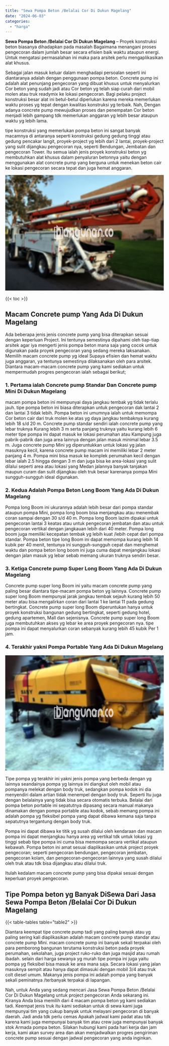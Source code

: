 ```yaml
---
title: "Sewa Pompa Beton /Belalai Cor Di Dukun Magelang"
date: "2024-06-03"
categories: 
  - "harga"
---
```


**Sewa Pompa Beton /Belalai Cor Di Dukun Magelang** – Proyek konstruksi beton biasanya dihadapkan pada masalah Bagaimana menangani proses pengecoran dalam jumlah besar secara efisien baik waktu ataupun energi. Untuk mengatasi permasalahan ini maka para arsitek perlu mengaplikasikan alat khusus.

Sebagai jalan masuk keluar dalam menghadapi persoalan seperti ini diantaranya adalah dengan penggunaan pompa beton. Concrete pump ini adalah alat penunjang pengecoran yang dibuat khusus untuk menyalurkan Cor beton yang sudah jadi atau Cor beton yg telah siap curah dari mobil molen atau truk readymix ke lokasi pengecoran. Bagi pelaku project konstruksi besar alat ini betul-betul diperlukan karena mereka memerlukan waktu proses yg tepat dengan kwalitas konstruksi yg terbaik. Nah, Dengan adanya concrete pump mewujudkan proses dan penempatan Cor beton menjadi lebih gampang tdk memerlukan anggaran yg lebih besar ataupun waktu yg lebih lama.

tipe konstruksi yang memerlukan pompa beton ini sangat banyak macamnya di antaranya seperti konstruksi gedung gedung tinggi atau gedung pencakar langit, proyek-project yg lebih dari 2 lantai, proyek-project yang sulit dijangkau pengecoran nya, seperti Bendungan, Jembatan dan pengecoran Tower. Itu semua ialah jenis proyek konstruksi beton yg membutuhkan alat khusus dalam penyaluran betonnya yaitu dengan menggunakan alat concrete pump yang berguna untuk menekan beton cair ke lokasi pengecoran secara tepat dan juga hemat anggaran.

![Sewa Pompa Beton /Belalai Cor Di Dukun Magelang](/images/sewa-concrete-pump-05.png)

{{< toc >}}

## Macam Concrete pump Yang Ada Di Dukun Magelang

Ada beberapa jenis jenis concrete pump yang bisa diterapkan sesuai dengan keperluan Project. Ini tentunya semestinya dipahami oleh tiap-tiap arsitek agar iya mengerti jenis pompa beton mana saja yang cocok untuk digunakan pada proyek pengecoran yang sedang mereka laksanakan. Memilih macam concrete pump yg ideal Supaya efisien dan hemat waktu juga anggaran, ya tentunya semestinya dilaksanakan oleh para arsitek. Diantara macam-macam concrete pump yang kami sediakan untuk mempermudah progres pengecoran ialah sebagai berikut;

### 1\. Pertama ialah Concrete pump Standar Dan Concrete pump Mini Di Dukun Magelang

macam pompa beton ini mempunyai daya jangkau tembak yg tidak terlalu jauh. tipe pompa beton ini biasa diterapkan untuk pengecoran dak lantai 2 dan lantai 3 tidak lebih. Pompa beton ini umumnya ialah untuk memompa Cor beton cair dari truk molen ke atas yg daya jangkau tembaknya kurang lebih 18 s/d 20 m. Concrete pump standar sendiri ialah concrete pump yang lebar truknya Kurang lebih 3 m serta panjang truknya yaitu kurang lebih 6 meter tipe pompa ini dapat masuk ke lokasi perumahan atau Kampung juga pabrik-pabrik dan juga area lainnya dengan jalan masuk minimal lebar 3.5 m. Juga concrete pump Mini yg diperuntukkan untuk lokasi yg jalan masuknya kecil, karena concrete pump macam ini memiliki lebar 2 meter panjang 4 m. Pompa mini bisa masuk ke komplek perumahan kecil dengan lebar ialah 2.5 hingga dengan 3 m dan juga bisa ke area-lokasi yang sulit dilalui seperti area atau lokasi yang Medan jalannya banyak tanjakan maupun curam dan sulit dijangkau oleh truk besar karenanya pompa Mini sungguh-sungguh ideal digunakan.

### 2\. Kedua Adalah Pompa Beton Long Boom Yang Ada Di Dukun Magelang

Pompa long Boom ini ukurannya adalah lebih besar dari pompa standar ataupun pompa Mini, pompa long boom bisa menjangkau atau menembak coran sampai dengan 30 s/d 40 m. Pompa long Boom lazim dipakai untuk pengecoran lantai 3 keatas atau untuk pengecoran jembatan dan atau untuk pengecoran vertikal dengan jangkauan lebih dari 40 meter. Pompa long boom juga memiliki kecepatan tembak yg lebih kuat /lebih cepat dari pompa standar. Pompa beton tipe long Boom ini dapat memompa kurang lebih 14 kubik per 40 menit, tentunya ini sungguh-sungguh cepat dan menghemat waktu dan pompa beton long boom ini juga cuma dapat menjangkau lokasi dengan jalan masuk yg lebar sebab memang ukuran truknya sendiri besar.

### 3\. Ketiga Concrete pump Super Long Boom Yang Ada Di Dukun Magelang

Concrete pump super long Boom ini yaitu macam concrete pump yang paling besar diantara tipe-macam pompa beton yg lainnya. Concrete pump super long Boom mempunyai jarak jangkau tembak sejauh kurang lebih 50 meter atau bisa mengalirkan coran dari lantai 1 ke lantai 11 pada gedung bertingkat. Concrete pump super long Boom diperuntukan hanya untuk proyek konstruksi bangunan gedung bertingkat, seperti gedung hotel, gedung apartemen, Mall dan sejenisnya. Concrete pump super long Boom juga membutuhkan akses yg lebar ke area proyek pengecoran nya. tipe pompa ini dapat menyalurkan coran sebanyak kurang lebih 45 kubik Per 1 jam.

### 4\. Terakhir yakni Pompa Portable Yang Ada Di Dukun Magelang

![Sewa Pompa Beton /Belalai Cor Di Dukun Magelang](/images/sewa-concrete-pump-29.png)

Tipe pompa yg terakhir ini yakni jenis pompa yang berbeda dengan yg lainnya seandainya pompa yg lainnya ini diangkut oleh mobil atau pompanya melekat dengan body truk, sedangkan pompa kodok ini dia menyendiri dalam artian tidak menempel dengan body truk. Seperti Itu juga dengan belalainya yang tidak bisa secara otomatis terbuka. Belalai dari pompa beton portable ini sepatutnya dipasang secara manual makanya dinamakan dengan pompa portable atau kodok, sebab memang pompa ini adalah pompa yg fleksibel pompa yang dapat dibawa kemana saja tanpa sepatutnya tergantung dengan body truk.

Pompa ini dapat dibawa ke titik yg susah dilalui oleh kendaraan dan macam pompa ini dapat menjangkau hanya area yg vertikal tdk untuk lokasi yg tinggi sebab tipe pompa ini cuma bisa memompa secara vertikal ataupun kebawah. Pompa beton ini amat sesuai diaplikasikan untuk project proyek pengecoran; seperti pengecoran bendungan, pengecoran jembatan, pengecoran kolam, dan pengecoran-pengecoran lainnya yang susah dilalui oleh truk atau tdk bisa dijangkau atau dilalui truk.

Itulah kedalam macam concrete pump yang bisa dipakai sesuai dengan keperluan proyek pengecoran.

## Tipe Pompa beton yg Banyak DiSewa Dari Jasa Sewa Pompa Beton /Belalai Cor Di Dukun Magelang

{{< table-tables table="table2" >}}

Diantara keempat tipe concrete pump tadi yang paling banyak atau yg paling sering kali diaplikasikan adalah macam concrete pump standar atau concrete pump Mini. macam concrete pump ini banyak sekali terpakai oleh para pemborong bangunan terutama konstruksi beton pada proyek perumahan, sekolahan, juga project ruko-ruko dan juga masjid atau rumah ibadah. selain dari harga sewanya yg murah tipe pompa ini juga yaitu pompa yg fleksibel bisa masuk ke area mana saja. Secara lokasi yang jalan masuknya sempit atau hanya dapat dimasuki dengan mobil 3/4 atau truk colt diesel umum. Makanya jenis pompa ini adalah pompa yang banyak sekali peminatnya /terbanyak terpakai di lapangan.

Nah, untuk Anda yang sedang mencari Jasa Sewa Pompa Beton /Belalai Cor Di Dukun Magelang untuk project pengecoran Anda sekarang ini. Kiranya Anda bisa memilih dari 4 macam pompa beton yg kami sediakan tadi. Keempat jenis truk itu kami sediakan untuk di sewa kami juga mempunyai tim yang cukup banyak untuk melayani pengecoran di banyak daerah. Jadi anda tdk perlu cemas Apakah jadwal kami padat atau tdk karena kami juga mempunyai banyak tim atau crew juga mempunyai banyak stok Armada pompa beton. Silakan hubungi kami pada hari kerja dan jam kerja, kami akan survey area dan akan menjadwalkan progres pengiriman concrete pump sesuai dengan jadwal pengecoran yang anda inginkan.
